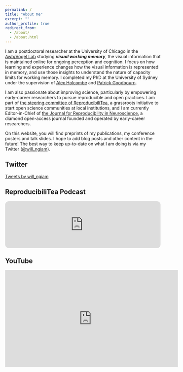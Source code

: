 ```yaml
---
permalink: /
title: "About Me"
excerpt: ""
author_profile: true
redirect_from: 
  - /about/
  - /about.html
---
```


I am a postdoctoral researcher at the University of Chicago in the <a href="https://awhvogellab.com" target="_blank">Awh/Vogel Lab</a> studying **_visual working memory_**, the visual information that is maintained online for ongoing perception and cognition. I focus on how learning and experience changes how the visual information is represented in memory, and use those insights to understand the nature of capacity limits for working memory. I completed my PhD at the University of Sydney under the supervision of <a href="http://www.openwetware.org/wiki/Holcombe" target="_blank">Alex Holcombe</a> and <a href="https://psychologicalsciences.unimelb.edu.au/research/msps-research-groups/gbb/gbb-lab" target="_blank">Patrick Goodbourn</a>.

I am also passionate about improving science, particularly by empowering early-career researchers to pursue reproducible and open practices. I am part of <a href="https://reproducibilitea.org/jc/2021/01/28/a-new-year,-a-new-reproducibilitea-steering-committee" target="_blank">the steering committee of ReproducibiliTea</a>, a grassroots initiative to start open science communities at local institutions, and I am currently Editor-in-Chief of <a href="https://jrn.epistemehealth.com/" target="_blank">the Journal for Reproducibility in Neuroscience</a>, a diamond open-access journal founded and operated by early-career researchers.

On this website, you will find preprints of my publications, my conference posters and talk slides. I hope to add blog posts and other content in the future! The best way to keep up-to-date on what I am doing is via my Twitter (<a href="https://www.twitter.com/will_ngiam" target = "_blank">@will_ngiam</a>).

## Twitter

<a class="twitter-timeline" data-width="640" data-height="360" data-theme="light" href="https://twitter.com/will_ngiam?ref_src=twsrc%5Etfw">Tweets by will_ngiam</a> <script async src="https://platform.twitter.com/widgets.js" charset="utf-8"></script>

## ReproducibiliTea Podcast

<iframe style="border-radius:12px" src="https://open.spotify.com/embed/episode/372q7VFlpOTspTcAcWX0TZ?utm_source=generator" width="100%" height="152" frameBorder="0" allowfullscreen="" allow="autoplay; clipboard-write; encrypted-media; fullscreen; picture-in-picture"></iframe>

## YouTube

<div style="width:640px;height:360px">
<iframe width="560" height="315" src="https://www.youtube.com/embed/videoseries?list=PLvEVmzy7-Q_3PeZG_XDmalVO3lFXtjbtk" frameborder="0" allow="accelerometer; autoplay; encrypted-media; gyroscope; picture-in-picture" allowfullscreen></iframe>
</div>